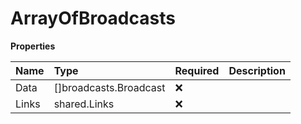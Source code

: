 # ArrayOfBroadcasts

**Properties**

| Name  | Type                   | Required | Description |
| :---- | :--------------------- | :------- | :---------- |
| Data  | []broadcasts.Broadcast | ❌       |             |
| Links | shared.Links           | ❌       |             |
